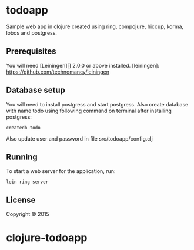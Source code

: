 # todoapp
Sample web app in clojure created using ring, compojure, hiccup, korma, lobos and postgress.

## Prerequisites

You will need [Leiningen][] 2.0.0 or above installed.
[leiningen]: https://github.com/technomancy/leiningen


## Database setup

You will need to install postgress and start postgress.
Also create database with name todo using following command on terminal after installing postgress:

    createdb todo

Also update user and password in file src/todoapp/config.clj


## Running

To start a web server for the application, run:

    lein ring server


## License

Copyright © 2015
# clojure-todoapp
